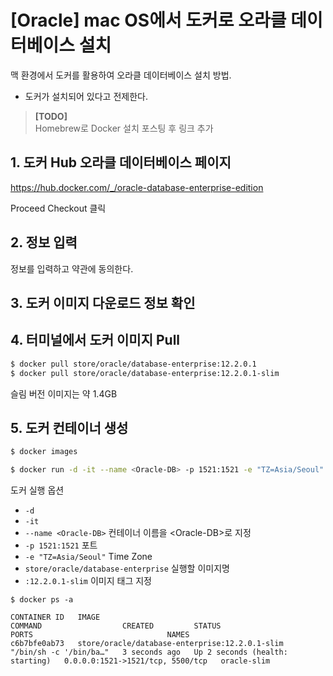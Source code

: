 # [Oracle] mac OS에서 도커로 오라클 데이터베이스 설치

맥 환경에서 도커를 활용하여 오라클 데이터베이스 설치 방법.
- 도커가 설치되어 있다고 전제한다.

> **[TODO]**  
> Homebrew로 Docker 설치 포스팅 후 링크 추가


## 1. 도커 Hub 오라클 데이터베이스 페이지

https://hub.docker.com/_/oracle-database-enterprise-edition

Proceed Checkout 클릭

## 2. 정보 입력

정보를 입력하고 약관에 동의한다.

## 3. 도커 이미지 다운로드 정보 확인

## 4. 터미널에서 도커 이미지 Pull

```bash
$ docker pull store/oracle/database-enterprise:12.2.0.1
$ docker pull store/oracle/database-enterprise:12.2.0.1-slim
```

슬림 버전 이미지는 약 1.4GB

## 5. 도커 컨테이너 생성 

```bash
$ docker images
```

```bash
$ docker run -d -it --name <Oracle-DB> -p 1521:1521 -e "TZ=Asia/Seoul" store/oracle/database-enterprise:12.2.0.1-slim
```

도커 실행 옵션
- `-d`
- `-it`
- `--name <Oracle-DB>` 컨테이너 이름을 \<Oracle-DB\>로 지정
- `-p 1521:1521` 포트
- `-e "TZ=Asia/Seoul"` Time Zone 
- `store/oracle/database-enterprise` 실행할 이미지명
- `:12.2.0.1-slim` 이미지 태그 지정

```
$ docker ps -a

CONTAINER ID   IMAGE                                            COMMAND                  CREATED         STATUS                            PORTS                              NAMES
c6b7bfe0ab73   store/oracle/database-enterprise:12.2.0.1-slim   "/bin/sh -c '/bin/ba…"   3 seconds ago   Up 2 seconds (health: starting)   0.0.0.0:1521->1521/tcp, 5500/tcp   oracle-slim
```

